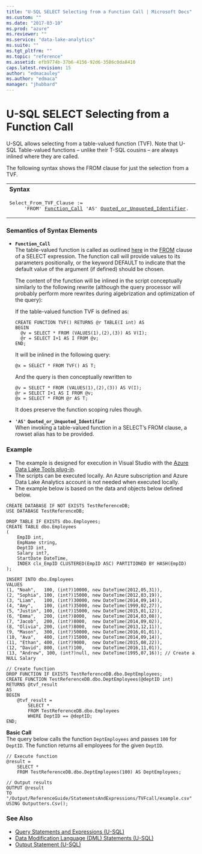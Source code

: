 ```yaml
---
title: "U-SQL SELECT Selecting from a Function Call | Microsoft Docs"
ms.custom: ""
ms.date: "2017-03-10"
ms.prod: "azure"
ms.reviewer: ""
ms.service: "data-lake-analytics"
ms.suite: ""
ms.tgt_pltfrm: ""
ms.topic: "reference"
ms.assetid: efb9774b-37b6-4156-92d6-3586c0da8410
caps.latest.revision: 15
author: "edmacauley"
ms.author: "edmaca"
manager: "jhubbard"
---
```

# U-SQL SELECT Selecting from a Function Call
U-SQL allows selecting from a table-valued function (TVF). Note that U-SQL Table-valued functions – unlike their T-SQL cousins – are always inlined where they are called.  
  
The following syntax shows the FROM clause for just the selection from a TVF.   
  
<table><th align="left">Syntax</th><tr><td><pre>
Select_From_TVF_Clause :=                                                                                
     'FROM' <a href="#fun_cal">Function_Call</a> 'AS' <a href="#QUI">Quoted_or_Unquoted_Identifier</a>.
</pre></td></tr></table>

### Semantics of Syntax Elements    
-   <a name="fun_cal"></a>**`Function_Call`**   
    The table-valued function is called as outlined [here](../u-sql/table-valued-function-expression-u-sql.md) in the [FROM](../u-sql/from-clause-u-sql.md) clause of a SELECT expression. The function call will provide values to its parameters positionally, or the keyword DEFAULT to indicate that the default value of the argument (if defined) should be chosen.  
  
    The content of the function will be inlined in the script conceptually similarly to the following rewrite (although the query processor will probably perform more rewrites during algebrization and optimization of the query):  
  
    If the table-valued function TVF is defined as:  
  
    ```
    CREATE FUNCTION TVF() RETURNS @r TABLE(I int) AS  
    BEGIN  
      @v = SELECT * FROM (VALUES(1),(2),(3)) AS V(I);  
      @r = SELECT I+1 AS I FROM @v;  
    END;
    ```
  
    It will be inlined in the following query:  
  
    ```
    @x = SELECT * FROM TVF() AS T;
    ```
      
    And the query is then conceptually rewritten to  
  
    ```
    @v = SELECT * FROM (VALUES(1),(2),(3)) AS V(I);  
    @r = SELECT I+1 AS I FROM @v;  
    @x = SELECT * FROM @r AS T;
    ```
      
    It does preserve the function scoping rules though.  
  
-   **`'AS'`** <a name="QUI"></a>**`Quoted_or_Unquoted_Identifier`**  
    When invoking a table-valued function in a SELECT’s FROM clause, a rowset alias has to be provided.  
  
### Example
- The example is designed for execution in Visual Studio with the [Azure Data Lake Tools plug-in](https://www.microsoft.com/download/details.aspx?id=49504).  
- The scripts can be executed locally.  An Azure subscription and Azure Data Lake Analytics account is not needed when executed locally.
- The example below is based on the data and objects below defined below.
```
CREATE DATABASE IF NOT EXISTS TestReferenceDB;
USE DATABASE TestReferenceDB; 

DROP TABLE IF EXISTS dbo.Employees;
CREATE TABLE dbo.Employees
(
    EmpID int,
    EmpName string,
    DeptID int,
    Salary int?,
    StartDate DateTime,
    INDEX clx_EmpID CLUSTERED(EmpID ASC) PARTITIONED BY HASH(EmpID)
);

INSERT INTO dbo.Employees
VALUES
(1, "Noah",   100, (int?)10000, new DateTime(2012,05,31)),
(2, "Sophia", 100, (int?)15000, new DateTime(2012,03,19)),
(3, "Liam",   100, (int?)30000, new DateTime(2014,09,14)),
(4, "Amy",    100, (int?)35000, new DateTime(1999,02,27)),
(5, "Justin", 100, (int?)15000, new DateTime(2015,01,12)),
(6, "Emma",   200, (int?)8000,  new DateTime(2014,03,08)),
(7, "Jacob",  200, (int?)8000,  new DateTime(2014,09,02)),
(8, "Olivia", 200, (int?)8000,  new DateTime(2013,12,11)),
(9, "Mason",  300, (int?)50000, new DateTime(2016,01,01)),
(10, "Ava",   400, (int?)15000, new DateTime(2014,09,14)),
(11, "Ethan", 400, (int?)9000,  new DateTime(2015,08,22)),
(12, "David", 800, (int?)100,   new DateTime(2016,11,01)),
(13, "Andrew", 100, (int?)null, new DateTime(1995,07,16)); // Create a NULL Salary

// Create function
DROP FUNCTION IF EXISTS TestReferenceDB.dbo.DeptEmployees;
CREATE FUNCTION TestReferenceDB.dbo.DeptEmployees(@deptID int)
RETURNS @tvf_result
AS
BEGIN
    @tvf_result =
        SELECT *
        FROM TestReferenceDB.dbo.Employees
        WHERE DeptID == @deptID;
END;
```

**Basic Call**   
The query below calls the function `DeptEmployees` and passes `100` for `DeptID`.  The function returns all employees for the given `DeptID`.
```
// Execute function
@result =
    SELECT *
    FROM TestReferenceDB.dbo.DeptEmployees(100) AS DeptEmployees;

// Output results
OUTPUT @result   
TO "/Output/ReferenceGuide/StatementsAndExpressions/TVFcall/example.csv"
USING Outputters.Csv();
```
  
### See Also 
* [Query Statements and Expressions (U-SQL)](../u-sql/query-statements-and-expressions-u-sql.md) 
* [Data Modification Language (DML) Statements (U-SQL)](../u-sql/data-modification-language-dml-statements-u-sql.md)   
* [Output Statement (U-SQL)](../u-sql/output-statement-u-sql.md)  

